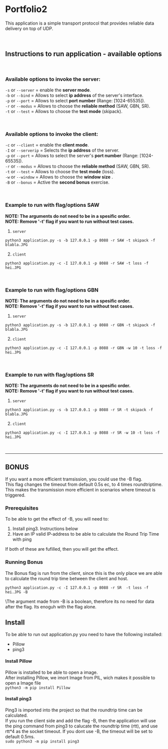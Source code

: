 # Portfolio2
This application is a simple transport protocol that provides reliable data delivery on top of UDP.

<br />

## Instructions to run application -  available options
<br />

### Available options to invoke the server:
`-s` or `--server` = enable the **server mode**. \
`-b` or `--bind` = Allows to select **ip address** of the server's interface. \
`-p` or `--port` = Allows to select **port number** (Range: [1024-65535]).\
`-r` or `--modus` =  Allows to choose the **reliable method** (SAW, GBN, SR).\
`-t` or `--test` =  Allows to choose the **test mode** (skipack).

<br />


### Available options to invoke the client:
`-c` or `--client` = enable the **client mode**. \
`-I` or `--serverip` = Selects the **ip address** of the server. \
`-p` or `--port` = Allows to select the server's **port number** (Range: [1024-65535]).\
`-r` or `--modus` =  Allows to choose the **reliable method** (SAW, GBN, SR).\
`-t` or `--test` =  Allows to choose the **test mode** (loss).\
`-w` or `--window` =  Allows to choose the **window size** .\
`-B` or `--bonus` =  Active the **second bonus** exercise.
<br />



<br />

###  Example to run with flag/options SAW
**NOTE: The arguments do not need to be in a spesific order.**\
**NOTE: Remove '-t' flag if you want to run without test cases.**

1. `server`
```
python3 application.py -s -b 127.0.0.1 -p 8088 -r SAW -t skipack -f blabla.JPG
```

2. `client`
```
python3 application.py -c -I 127.0.0.1 -p 8088 -r SAW -t loss -f hei.JPG
```
<br />

###  Example to run with flag/options GBN
**NOTE: The arguments do not need to be in a spesific order.**\
**NOTE: Remove '-t' flag if you want to run without test cases.**

1. `server`
```
python3 application.py -s -b 127.0.0.1 -p 8088 -r GBN -t skipack -f blabla.JPG
```

2. `client`
```
python3 application.py -c -I 127.0.0.1 -p 8088 -r GBN -w 10 -t loss -f hei.JPG
```
<br />

###  Example to run with flag/options SR
**NOTE: The arguments do not need to be in a spesific order.**\
**NOTE: Remove '-t' flag if you want to run without test cases.**

1. `server`
```
python3 application.py -s -b 127.0.0.1 -p 8088 -r SR -t skipack -f blabla.JPG
```

2. `client`
```
python3 application.py -c -I 127.0.0.1 -p 8088 -r SR -w 10 -t loss -f hei.JPG
```
<br />

---

## BONUS
If you want a more efficient tramsission, you could use the -B flag.\
This flag changes the timeout from default 0.5s ec, to 4 times roundtriptime. This makes the transmission more efficient in scenarios where timeout is triggered.

### Prerequisites
To be able to get the effect of -B, you will need to:
1. Install ping3. Instructions below
2. Have an IP valid IP-address to be able to calculate the Round Trip Time with ping

If both of these are fufilled, then you will get the effect.

### Running Bonus
The Bonus flag is run from the client, since this is the only place we are able to calculate the round trip time between the client and host. 
```
python3 application.py -c -I 127.0.0.1 -p 8088 -r SR  -t loss -f hei.JPG -B
```
\The argument made from -B is a boolean, therefore its no need for data after the flag. Its enoguh with the flag alone.

## Install
To be able to run out application.py you need to have the following installed:
- Pillow
- ping3

#### Install Pillow
Pillow is installed to be able to open a image. \
After installing Pillow, we imort Image from PIL, wich makes it possible to open a Image file \
`python3 -m pip install Pillow`


#### Install ping3
Ping3 is imported into the project so that the roundtrip time can be calculated.\
If you run the client side and add the flag -B, then the application will use the ping command from ping3 to calucate the roundtrip time (rtt), and use rtt*4 as the socket timeout. If you dont use -B, the timeout will be set to default 0.5ms. \
`sudo python3 -m pip install ping3`


